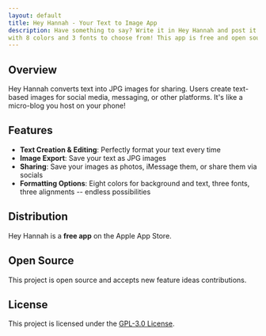 ```yaml
---
layout: default
title: Hey Hannah - Your Text to Image App
description: Have something to say? Write it in Hey Hannah and post it to your socials, send it via iMessage or save & share it as a photo -- 
with 8 colors and 3 fonts to choose from! This app is free and open source.
---
```


## Overview

Hey Hannah converts text into JPG images for sharing. Users create text-based images for social media, messaging, or other platforms. It's like a micro-blog you host on your phone!

## Features

- **Text Creation & Editing**: Perfectly format your text every time
- **Image Export**: Save your text as JPG images
- **Sharing**: Save your images as photos, iMessage them, or share them via socials
- **Formatting Options**: Eight colors for background and text, three fonts, three alignments -- endless possibilities

## Distribution

Hey Hannah is a **free app** on the Apple App Store.

## Open Source

This project is open source and accepts new feature ideas contributions.

## License

This project is licensed under the [GPL-3.0 License](https://www.gnu.org/licenses/gpl-3.0.en.html#license-text).
